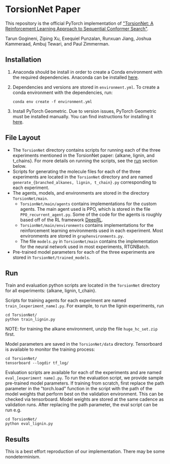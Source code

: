 # TorsionNet Paper

This repository is the official PyTorch implementation of ["TorsionNet: A Reinforcement Learning Approach to Sequential Conformer Search"](https://arxiv.org/abs/2006.07078).

Tarun Gogineni, Ziping Xu, Exequiel Punzalan, Runxuan Jiang, Joshua Kammeraad, Ambuj Tewari, and Paul Zimmerman.

## Installation

1. Anaconda should be install in order to create a Conda environment with the required dependencies. Anaconda can be installed [here](https://www.anaconda.com/products/individual).

2. Dependencies and versions are stored in `environment.yml`. To create a conda environment with the dependencies, run:
    ```
    conda env create -f environment.yml
    ```

3. Install PyTorch Geometric. Due to version issues, PyTorch Geometric must be installed manually. You can find instructions for installing it [here](https://pytorch-geometric.readthedocs.io/en/latest/notes/installation.html).



## File Layout

* The `TorsionNet` directory contains scripts for running each of the three experiments mentioned in the TorsionNet paper: {alkane, lignin, and t_chains}. For more details on running the scripts, see the [run](##Run) section below.
* Scripts for generating the molecule files for each of the three experiments are located in the `TorsionNet` directory and are named `generate_{branched_alkanes, lignin, t_chain}.py` corresponding to each experiment.
* The agents, models, and environments are stored in the directory `TorsionNet/main`.
    * `TorsionNet/main/agents` contains implementations for the custom agents. The main agent used is PPO, which is stored in the file `PPO_recurrent_agent.py`. Some of the code for the agents is roughly based off of the RL framework [DeepRL](https://github.com/ShangtongZhang/DeepRL).
    * `TorsionNet/main/environments` contains implementations for the reinforcement learning environments used in each experiment. Most environments are stored in `graphenvironments.py`.
    * The file `models.py` in `TorsionNet/main` contains the implementation for the neural network used in most experiments, RTGNBatch.
* Pre-trained model parameters for each of the three experiments are stored in `TorsionNet/trained_models`.

## Run

Train and evaluation python scripts are located in the `TorsionNet` directory for all experiments: {alkane, lignin, t_chain}.

Scripts for training agents for each experiment are named `train_[experiment_name].py`. For example, to run the lignin experiments, run
 ```
 cd TorsionNet/
 python train_lignin.py
 ```
NOTE: for training the alkane environment, unzip the file `huge_hc_set.zip` first.

Model parameters are saved in the `TorsionNet/data` directory. Tensorboard is available to monitor the training process:
```
cd TorsionNet/
tensorboard --logdir tf_log/
```

Evaluation scripts are available for each of the experiments and are named `eval_[experiment name].py`. To run the evaluation script, we provide sample pre-trained model parameters. If training from scratch, first replace the path parameter in the "torch.load" function in the script with the path of the model weights that perform best on the validation environment. This can be checked via tensorboard. Model weights are stored at the same cadence as validation runs. After replacing the path parameter, the eval script can be run e.g.
```
cd TorsionNet/
python eval_lignin.py
```

## Results

This is a best effort reproduction of our implementation. There may be some nondeterminism.
